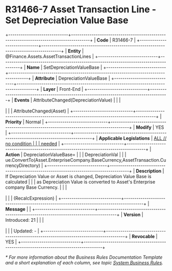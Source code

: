 ﻿---
erp.type: front-end-business-rule
erp.entity: Finance.Assets.AssetTransactionLines
---

# R31466-7 Asset Transaction Line - Set Depreciation Value Base
+-----------------------------+---------------------------------------------------------------------------------------+
| **Code**                    | R31466-7                                                                              |
+-----------------------------+---------------------------------------------------------------------------------------+
| **Entity**                  | @Finance.Assets.AssetTransactionLines                                                 |
+-----------------------------+---------------------------------------------------------------------------------------+
| **Name**                    | SetDepreciationValueBase                                                              |
+-----------------------------+---------------------------------------------------------------------------------------+
| **Attribute**               | DepreciationValueBase                                                                 |
+-----------------------------+---------------------------------------------------------------------------------------+
| **Layer**                   | Front-End                                                                             |
+-----------------------------+---------------------------------------------------------------------------------------+
| **Events**                  | AttributeChanged(DepreciationValue)                                                   |
|                             | <br/><br/>                                                                            |
|                             | AttributeChanged(Asset)                                                               |
+-----------------------------+---------------------------------------------------------------------------------------+
| **Priority**                | Normal                                                                                |
+-----------------------------+---------------------------------------------------------------------------------------+
| **Modify**                  | YES                                                                                   |
+-----------------------------+---------------------------------------------------------------------------------------+
| **Applicable Legislations** | [ALL // no condition                                                                  |
|                             | needed](xref:applicable-legislations)                                                 |
+-----------------------------+---------------------------------------------------------------------------------------+
| **Action**                  | DepreciationValueBase=                                                                |
|                             | DepreciationVal                                                                       |
|                             | ue.ConvertTo(Asset.EnterpriseCompany.BaseCurrency,AssetTransaction.CurrencyDirectory) |
+-----------------------------+---------------------------------------------------------------------------------------+
| **Description**             | If Depreciation Value or Asset is changed, Depreciation Value Base is calculated      |
|                             | as Depreciation Value is converted to Asset\'s Enterprise company Base Currency.      |
|                             | <br/><br/>                                                                            |
|                             | (RecalcExpression)                                                                    |
+-----------------------------+---------------------------------------------------------------------------------------+
| **Message**                 |                                                                                       |
+-----------------------------+---------------------------------------------------------------------------------------+
| **Version**                 | Introduced: 21                                                                        |
|                             | <br/><br/>                                                                            |
|                             | Updated: -                                                                            |
+-----------------------------+---------------------------------------------------------------------------------------+
| **Revocable**               | YES                                                                                   |
+-----------------------------+---------------------------------------------------------------------------------------+

*\* For more information about the Business Rules Documentation Template and a short explanation of each column, see
topic [System Business Rules](../templates/template-description-system-business-rules.md).*
